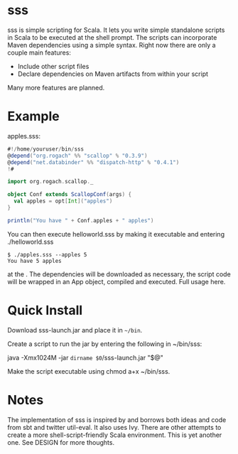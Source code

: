 sss
===
sss is simple scripting for Scala.  It lets you write simple standalone scripts in Scala
to be executed at the shell prompt.  The scripts can incorporate Maven dependencies using a
simple syntax.  Right now there are only a couple main features:

* Include other script files
* Declare dependencies on Maven artifacts from within your script

Many more features are planned.

Example
=======

apples.sss:

```scala
#!/home/youruser/bin/sss
@depend("org.rogach" %% "scallop" % "0.3.9")
@depend("net.databinder" %% "dispatch-http" % "0.4.1")
!#

import org.rogach.scallop._

object Conf extends ScallopConf(args) {
  val apples = opt[Int]("apples")
}

println("You have " + Conf.apples + " apples")
```

You can then execute helloworld.sss by making it executable and entering ./helloworld.sss

```
$ ./apples.sss --apples 5
You have 5 apples
```

at the .  The dependencies will be downloaded as necessary, the script code will be wrapped in an App
object, compiled and executed.  Full usage here.

Quick Install
=============

Download sss-launch.jar and place it in ```~/bin```.

Create a script to run the jar by entering the following in ~/bin/sss:

java -Xmx1024M -jar `dirname $0`/sss-launch.jar "$@"

Make the script executable using chmod a+x ~/bin/sss.


Notes
=====

The implementation of sss is inspired by and borrows both ideas and code from sbt and twitter util-eval.  It also uses Ivy.  There are other attempts to create a more shell-script-friendly Scala environment.
This is yet another one.  See DESIGN for more thoughts.

